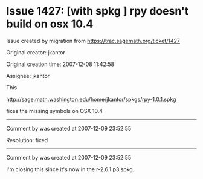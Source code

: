# Issue 1427: [with spkg  ] rpy doesn't build on osx 10.4

Issue created by migration from https://trac.sagemath.org/ticket/1427

Original creator: jkantor

Original creation time: 2007-12-08 11:42:58

Assignee: jkantor

This 

http://sage.math.washington.edu/home/jkantor/spkgs/rpy-1.0.1.spkg

fixes the missing symbols on OSX 10.4


---

Comment by was created at 2007-12-09 23:52:55

Resolution: fixed


---

Comment by was created at 2007-12-09 23:52:55

I'm closing this since it's now in the r-2.6.1.p3.spkg.
